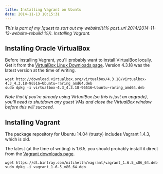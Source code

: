 ```yaml
---
title: Installing Vagrant on Ubuntu
date: 2014-11-13 10:15:31
---
```


*This is part of my [quest to sort out my website]({% post_url 2014/2014-11-13-website-rebuild %}).
Installing Vagrant.*

## Installing Oracle VirtualBox

Before installing Vagrant, you'll probably want to install VirtualBox locally.
Get it from the [VirtualBox Linux Downloads
page](https://www.virtualbox.org/wiki/Linux_Downloads). Version 4.3.18 was the
latest version at the time of writing.

    wget http://download.virtualbox.org/virtualbox/4.3.18/virtualbox-4.3_4.3.18-96516~Ubuntu~raring_amd64.deb
    sudo dpkg -i virtualbox-4.3_4.3.18-96516~Ubuntu~raring_amd64.deb

*Note that if you're already using VirtualBox (so this is just an upgrade),
you'll need to shutdown any guest VMs and close the VirtualBox window before
this will succeed.*

## Installing Vagrant

The package repository for Ubuntu 14.04 (trusty) includes Vagrant 1.4.3, which is old.

The latest (at the time of writing) is 1.6.5, you should probably install it
direct from the [Vagrant downloads
page](https://www.vagrantup.com/downloads.html).

    wget https://dl.bintray.com/mitchellh/vagrant/vagrant_1.6.5_x86_64.deb
    sudo dpkg -i vagrant_1.6.5_x86_64.deb
